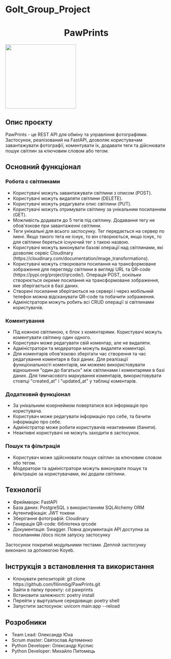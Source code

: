 # GoIt_Group_Project

<h1 align="center">PawPrints</h1> 
<img src="https://github.com/filinmbg/PawPrints/blob/main/image/pawprints.png" width="220" height="200" />
<h2>Опис проєкту</h2>
<a>PawPrints - це REST API для обміну та управління фотографіями. Застосунок, реалізований на FastAPI, дозволяє користувачам завантажувати фотографії, коментувати їх, додавати теги та дійснювати пошук світлин за ключовим словом або тегом.</a> 

<h2>Основний функціонал</h2>

<h3>Робота с світлинами</h3>
<ul>
  <li>Користувачі можуть завантажувати світлини з описом (POST).</li>
  <li>Користувачі можуть видаляти світлини (DELETE).</li>
  <li>Користувачі можуть редагувати опис світлини (PUT).</li>
  <li>Користувачі можуть отримувати світлину за унікальним посиланням (GET).</li>
  <li>Можливість додавати до 5 тегів під світлину. Додавання тегу не обов'язкове при завантаженні світлини.</li>
  <li>Теги унікальні для всього застосунку. Тег передається на сервер по імені. Якщо такого тега не існує, то він створюється, якщо існує, то для світлини береться існуючий тег з такою назвою.</li>
  <li>Користувачі можуть виконувати базові операції над світлинами, які дозволяє сервіс Cloudinary (https://cloudinary.com/documentation/image_transformations).</li>
  <li>Користувачі можуть створювати посилання на трансформоване зображення для перегляду світлини в вигляді URL та QR-code (https://pypi.org/project/qrcode/). Операція POST, оскільки створюється окреме посилання на трансформоване зображення, яке зберігається в базі даних.</li>
  <li>Створені посилання зберігаються на сервері і через мобільний телефон можна відсканувати QR-code та побачити зображення.</li>
  <li>Адміністратори можуть робить всі CRUD операції зі світлинами користувачів.</li>
</ul>

<h3>Коментування</h3>
<ul>
  <li>Під кожною світлиною, є блок з коментарями. Користувачі можуть коментувати світлину один одного.</li>
  <li>Користувач може редагувати свій коментар, але не видаляти.</li>
  <li>Адміністратори та модератори можуть видаляти коментарі.</li>
  <li>Для коментарів обов'язково зберігати час створення та час редагування коментаря в базі даних. Для реалізації функціональності коментарів, ми можемо використовувати відношення "один до багатьох" між світлинами і коментарями в базі даних. Для тимчасового маркування коментарів, використовувати стовпці "created_at" і "updated_at" у таблиці коментарів.</li>
</ul>

<h3>Додатковий функціонал</h3>
<ul>
  <li>За унікальним юзернеймом повертатися вся інформація про користувача.</li>
  <li>Користувач може редагувати інформацію про себе, та бачити інформацію про себе.</li> 
  <li>Адміністратор може робити користувачів неактивними (банити).</li> 
  <li>Неактивні користувачі не можуть заходити в застосунок.</li>
</ul>

<h3>Пошук та фільтрація</h3>
<ul>
 <li>Користувач може здійснювати пошук світлин за ключовим словом або тегом.</li>
 <li>Модератори та адміністратори можуть виконувати пошук та фільтрацію за користувачами, які додали світлини.</li>
</ul>

<h2>Технології</h2>
<ul>
  <li>Фреймворк: FastAPI</li>
  <li>База даних: PostgreSQL з використанням SQLAlchemy ORM</li>
  <li>Аутентифікація: JWT токени</li>
  <li>Зберігання фотографій: Cloudinary</li>
  <li>Генерація QR-code: бібліотека qrcode</li>
  <li>Документація: Swagger. Повна документація API доступна за посиланням /docs після запуску застосунку</li>
</ul>

<a>Застосунок покритий модульними тестами.</a>
<a>Деплой застосунку виконано за допомогою Koyeb.</a>

<h2>Інструкція з встановлення та використання</h2>
<ul>
  <li>Клонувати репозиторій: git clone https://github.com/filinmbg/PawPrints.git</li>
  <li>Зайти в папку проекту: cd pawprints</li>
  <li>Встановити залежності: poetry install</li>
  <li>Перейти у выртуальне середовище: poetry shell</li>
  <li>Запустити застосунок: uvicorn main:app --reload</li>
</ul>

<h2>Розробники</h2
<ul>
  <li>Team Lead: Олександр Юха</li>
  <li>Scrum master: Святослав Артеменко</li>
  <li>Python Developer: Олександр Куспис</li>
  <li>Python Developer: Михайло Питомець</li>
</ul>

